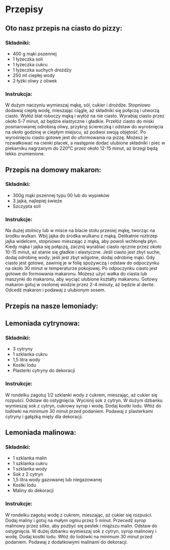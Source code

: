 # Przepisy

## Oto nasz przepis na ciasto do pizzy:

### Składniki:

 - 400 g mąki pszennej
 - 1 łyżeczka soli
 - 1 łyżeczka cukru
 - 1 łyżeczka suchych drożdży
 - 250 ml ciepłej wody
 - 2 łyżki oliwy z oliwek

### Instrukcja:

W dużym naczyniu wymieszaj mąkę, sól, cukier i drożdże.
Stopniowo dodawaj ciepłą wodę, mieszając ciągle, aż składniki się połączą i utworzą ciasto.
Wyłóż blat roboczy mąką i wyłóż na nie ciasto.
Wyrabiaj ciasto przez około 5-7 minut, aż będzie elastyczne i gładkie.
Przełóż ciasto do miski posmarowanej odrobiną oliwy, przykryj ściereczką i odstaw do wyrośnięcia na około godzinę w ciepłym miejscu, aż podwoi swoją objętość.
Po wyrośnięciu ciasto gotowe jest do uformowania na pizzę. Możesz je rozwałkować na cienki placek, a następnie dodać ulubione składniki i piec w piekarniku nagrzanym do 220°C przez około 12-15 minut, aż brzegi będą lekko zrumienione.


## Przepis na domowy makaron:

### Składniki:

- 300g mąki pszennej typu 00 lub do wypieków
- 3 jajka, najlepiej świeże
- Szczypta soli

### Instrukcje:

Na dużej stolnicy lub w misce na blacie stołu przesiej mąkę, tworząc na środku wulkan.
Wbij jajka do środka wulkanu z mąką.
Delikatnie roztrzep jajka widelcem, stopniowo mieszając z mąką, aby powoli wchłonęła płyn.
Kiedy mąka i jajka się połączą, zacznij wyrabiać ciasto ręcznie przez około 10-15 minut, aż stanie się gładkie i elastyczne.
Jeśli ciasto jest zbyt suche, dodaj odrobinę wody; jeśli jest zbyt wilgotne, dodaj odrobinę mąki.
Gdy ciasto jest gotowe, zawinię je w folię spożywczą i odstaw do odpoczynku na około 30 minut w temperaturze pokojowej.
Po odpoczynku ciasto jest gotowe do formowania makaronu. Możesz użyć wałka do ciasta lub maszynki do makaronu, aby wyciąć ulubione kształty makaronu.
Gotowy makaron gotuj w osolonej wodzie przez 2-4 minuty, aż będzie al dente.
Odcedź makaron i podawaj z ulubionym sosem.


## Przepis na nasze lemoniady:

## Lemoniada cytrynowa:

### Składniki:

- 3 cytryny
- 1 szklanka cukru
- 1,5 litra wody
- Kostki lodu
- Plasterki cytryny do dekoracji

### Instrukcje:

W rondelku zagotuj 1/2 szklanki wody z cukrem, mieszając, aż cukier się rozpuści. Odstaw do ostygnięcia.
Wyciśnij sok z cytryn.
W dużym dzbanku wymieszaj sok z cytryn, cukrowy syrop i wodę.
Dodaj kostki lodu.
Włóż do lodówki na minimum 30 minut przed podaniem.
Podawaj z plasterkami cytryny i gałązką mięty dla dekoracji.


## Lemoniada malinowa:

### Składniki:

- 1 szklanka malin
- 1 szklanka cukru
- 1 szklanka wody
- Sok z 2 cytryn
- 1,5 litra wody gazowanej lub niegazowanej
- Kostki lodu
- Maliny do dekoracji

### Instrukcje:

W rondelku zagotuj wodę z cukrem, mieszając, aż cukier się rozpuści. Dodaj maliny i gotuj na małym ogniu przez 5 minut.
Przecedź syrop malinowy przez sitko, aby pozbyć się pestek i miąższu malin. Odstaw do ostygnięcia.
W dużej dzbanku wymieszaj sok z cytryn, syrop malinowy i wodę.
Dodaj kostki lodu.
Włóż do lodówki na minimum 30 minut przed podaniem.
Podawaj z dodatkowymi malinami do dekoracji.
